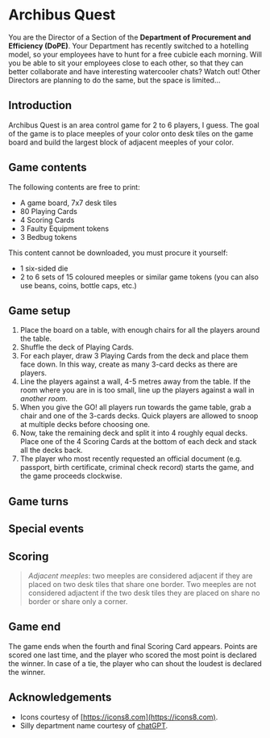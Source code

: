 # Archibus Quest

You are the Director of a Section of the **Department of Procurement and Efficiency (DoPE)**.
Your Department has recently switched to a hotelling model, so your employees have to hunt for a free cubicle each morning. Will you be able to sit your employees close to each other, so that they can better collaborate and have interesting watercooler chats? Watch out! Other Directors are planning to do the same, but the space is limited...

## Introduction

Archibus Quest is an area control game for 2 to 6 players, I guess. The goal of the game is to place meeples of your color onto desk tiles on the game board and build the largest block of adjacent meeples of your color.

## Game contents

The following contents are free to print:

- A game board, 7x7 desk tiles
- 80 Playing Cards
- 4 Scoring Cards
- 3 Faulty Equipment tokens
- 3 Bedbug tokens

This content cannot be downloaded, you must procure it yourself:

- 1 six-sided die
- 2 to 6 sets of 15 coloured meeples or similar game tokens (you can also use beans, coins, bottle caps, etc.)

## Game setup

1. Place the board on a table, with enough chairs for all the players around the table.
2. Shuffle the deck of Playing Cards.
3. For each player, draw 3 Playing Cards from the deck and place them face down. In this way, create as many 3-card decks as there are players.
4. Line the players against a wall, 4-5 metres away from the table. If the room where you are in is too small, line up the players against a wall in _another room_.
5. When you give the GO! all players run towards the game table, grab a chair and one of the 3-cards decks. Quick players are allowed to snoop at multiple decks before choosing one.
6. Now, take the remaining deck and split it into 4 roughly equal decks. Place one of the 4 Scoring Cards at the bottom of each deck and stack all the decks back.
7. The player who most recently requested an official document (e.g. passport, birth certificate, criminal check record) starts the game, and the game proceeds clockwise.

## Game turns

## Special events

## Scoring

> _Adjacent meeples_: two meeples are considered adjacent if they are placed on two desk tiles that share one border. Two meeples are not considered adjactent if the two desk tiles they are placed on share no border or share only a corner.

## Game end

The game ends when the fourth and final Scoring Card appears. Points are scored one last time, and the player who scored the most point is declared the winner. In case of a tie, the player who can shout the loudest is declared the winner.

## Acknowledgements

- Icons courtesy of [https://icons8.com](https://icons8.com).
- Silly department name courtesy of [chatGPT](https://chat.openai.com).
  